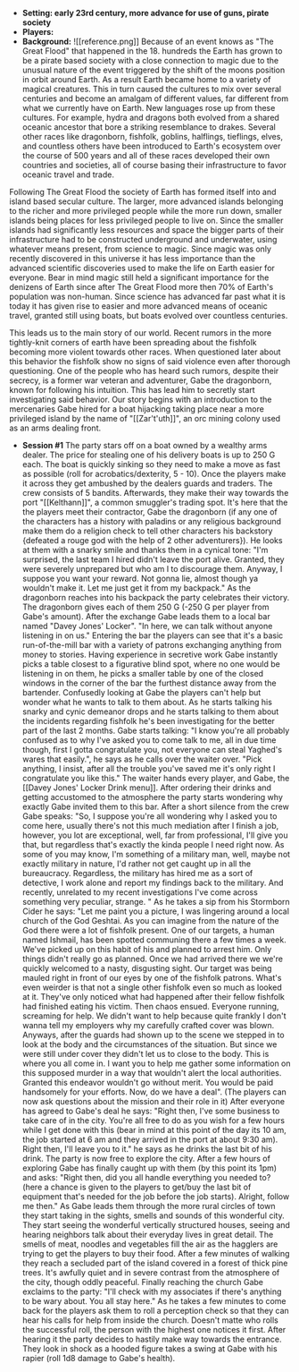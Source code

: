 - **Setting: early 23rd century, more advance for use of guns, pirate society**
- **Players:**
- **Background:**
![[reference.png]]
Because of an event knows as "The Great Flood" that happened in the 18. hundreds the Earth has grown to be a pirate based society with a close connection to magic due to the unusual nature of the event triggered by the shift of the moons position in orbit around Earth. As a result Earth became home to a variety of magical creatures. This in turn caused the cultures to mix over several centuries and become an amalgam of different values, far different from what we currently have on Earth. New languages rose up from these cultures. For example, hydra and dragons both evolved from a shared oceanic ancestor that bore a striking resemblance to drakes. Several other races like dragonborn, fishfolk, goblins, halflings, tieflings, elves, and countless others have been introduced to Earth's ecosystem over the course of 500 years and all of these races developed their own countries and societies, all of course basing their infrastructure to favor oceanic travel and trade.

Following The Great Flood the society of Earth has formed itself into and island based secular culture. The larger, more advanced islands belonging to the richer and more privileged people while the more run down, smaller islands being places for less privileged people to live on. Since the smaller islands had significantly less resources and space the bigger parts of their infrastructure had to be constructed underground and underwater, using whatever means present, from science to magic. Since magic was only recently discovered in this universe it has less importance than the advanced scientific discoveries used to make the life on Earth easier for everyone. Bear in mind magic still held a significant importance for the denizens of Earth since after The Great Flood more then 70% of Earth's population was non-human. Since science has advanced far past what it is today it has given rise to easier and more advanced means of oceanic travel, granted still using boats, but boats evolved over countless centuries. 

This leads us to the main story of our world. Recent rumors in the more tightly-knit corners of earth have been spreading about the fishfolk becoming more violent towards other races. When questioned later about this behavior the fishfolk show no signs of said violence even after thorough questioning. One of the people who has heard such rumors, despite their secrecy, is a former war veteran and adventurer, Gabe the dragonborn, known for following his intuition. This has lead him to secretly start investigating said behavior. Our story begins with an introduction to the mercenaries Gabe hired for a boat hijacking taking place near a more privileged island by the name of "[[Zar't'uth]]", an orc mining colony used as an arms dealing front. 

- **Session #1**
The party stars off on a boat owned by a wealthy arms dealer. The price for stealing one of his delivery boats is up to 250 G each. The boat is quickly sinking so they need to make a move as fast as possible (roll for acrobatics/dexterity, 5 - 10). Once the players make it across they get ambushed by the dealers guards and traders. The crew consists of 5 bandits. Afterwards, they make their way towards the port "[[Kelthann]]", a common smuggler's trading spot. It's here that the the players meet their contractor, Gabe the dragonborn (if any one of the characters has a history with paladins or any religious background make them do a religion check to tell other characters his backstory {defeated a rouge god with the help of 2 other adventurers}). He looks at them with a snarky smile and thanks them in a cynical tone: "I'm surprised, the last team I hired didn't leave the port alive. Granted, they were severely unprepared but who am I to discourage them. Anyway, I suppose you want your reward. Not gonna lie, almost though ya wouldn't make it. Let me just get it from my backpack." As the dragonborn reaches into his backpack the party celebrates their victory. The dragonborn gives each of them 250 G (-250 G per player from Gabe's amount). After the exchange Gabe leads them to a local bar named "Davey Jones' Locker". "In here, we can talk without anyone listening in on us." Entering the bar the players can see that it's a basic run-of-the-mill bar with a variety of patrons exchanging anything from money to stories. Having experience in secretive work Gabe instantly picks a table closest to a figurative blind spot, where no one would be listening in on them, he picks a smaller table by one of the closed windows in the corner of the bar the furthest distance away from the bartender. Confusedly looking at Gabe the players can't help but wonder what he wants to talk to them about. As he starts talking his snarky and cynic demeanor drops and he starts talking to them about the incidents regarding fishfolk he's been investigating for the better part of the last 2 months. Gabe starts talking: "I know you're all probably confused as to why I've asked you to come talk to me, all in due time though, first I gotta congratulate you, not everyone can steal Yaghed's wares that easily.", he says as he calls over the waiter over. "Pick anything, I insist, after all the trouble you've saved me it's only right I congratulate you like this."  The waiter hands every player, and Gabe, the [[Davey Jones' Locker Drink menu]]. After ordering their drinks and getting accustomed to the atmosphere the party starts wondering why exactly Gabe invited them to this bar. After a short silence from the crew Gabe speaks: "So, I suppose you're all wondering why I asked you to come here, usually there's not this much mediation after I finish a job, however, you lot are exceptional, well, far from professional, I'll give you that, but regardless that's exactly the kinda people I need right now. As some of you may know, I'm something of a military man, well, maybe not exactly military in nature, I'd rather not get caught up in all the bureaucracy. Regardless, the military has hired me as a sort of detective, I work alone and report my findings back to the military. And recently, unrelated to my recent investigations I've come across something very peculiar, strange. " As he takes a sip from his Stormborn Cider he says: "Let me paint you a picture, I was lingering around a local church of the God Geshtai. As you can imagine from the nature of the God there were a lot of fishfolk present. One of our targets, a human named Ishmail, has been spotted communing there a few times a week. We've picked up on this habit of his and planned to arrest him. Only things didn't really go as planned.  Once we had arrived there we we're quickly welcomed to a nasty, disgusting sight. Our target was being mauled right in front of our eyes by one of the fishfolk patrons. What's even weirder is that not a single other fishfolk even so much as looked at it. They've only noticed what had happened after their fellow fishfolk had finished eating his victim. Then chaos ensued. Everyone running, screaming for help. We didn't want to help because quite frankly I don't wanna tell my employers why my carefully crafted cover was blown. Anyways, after the guards had shown up to the scene we stepped in to look at the body and the circumstances of the situation. But since we were still under cover they didn't let us to close to the body. This is where you all come in. I want you to help me gather some information on this supposed murder in a way that wouldn't alert the local authorities. Granted this endeavor wouldn't go without merit. You would be paid handsomely for your efforts. Now, do we have a deal". (The players can now ask questions about the mission and their role in it) After everyone has agreed to Gabe's deal he says: "Right then, I've some business to take care of in the city. You're all free to do as you wish for a few hours while I get done with this (bear in mind at this point of the day its 10 am, the job started at 6 am and they arrived in the port at about 9:30 am). Right then, I'll leave you to it." he says as he drinks the last bit of his drink. The party is now free to explore the city. After a few hours of exploring Gabe has finally caught up with them (by this point its 1pm) and asks: "Right then, did you all handle everything you needed to? (here a chance is given to the players to get/buy the last bit of equipment that's needed for the job before the job starts). Alright, follow me then." As Gabe leads them through the more rural circles of town they start taking in the sights, smells and sounds of this wonderful city. They start seeing the wonderful vertically structured houses, seeing and hearing neighbors talk about their everyday lives in great detail. The smells of meat, noodles and vegetables fill the air as the hagglers are trying to get the players to buy their food. After a few minutes of walking they reach a secluded part of the island covered in a forest of thick pine trees. It's awfully quiet and in severe contrast from the atmosphere of the city, though oddly peaceful. Finally reaching the church Gabe exclaims to the party: "I'll check with my associates if there's anything to be wary about. You all stay here." As he takes a few minutes to come back for the players ask them to roll a perception check so that they can hear his calls for help from inside the church. Doesn't matte who rolls the successful roll, the person with the highest one notices it first. After hearing it the party decides to hastily make way towards the entrance. They look in shock as a hooded figure takes a swing at Gabe with his rapier (roll 1d8 damage to Gabe's health). 